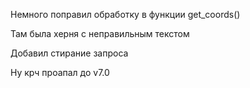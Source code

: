 Немного поправил обработку в функции get_coords()

Там была херня с неправильным текстом

Добавил стирание запроса

Ну крч проапал до v7.0
